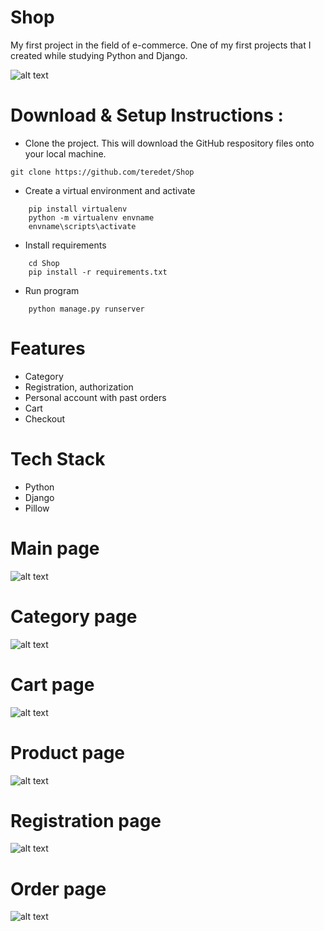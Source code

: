 # Shop</br>

My first project in the field of e-commerce. One of my first projects that I created while studying Python and Django.</br>

![alt text](img/main.png)

# Download & Setup Instructions :
* Clone the project. This will download the GitHub respository files onto your local machine.</br>
```Shell
git clone https://github.com/teredet/Shop
```
* Create a virtual environment and activate
```Shell
    pip install virtualenv
    python -m virtualenv envname
    envname\scripts\activate
```
* Install requirements
```Shell
    cd Shop
    pip install -r requirements.txt
```
* Run program
```Shell
    python manage.py runserver
```

# Features
* Category
* Registration, authorization
* Personal account with past orders
* Cart
* Checkout 
# Tech Stack
* Python
* Django
* Pillow

# Main page
![alt text](img/main.png)

# Category page
![alt text](img/category.png)

# Cart page
![alt text](img/cart.png)

# Product page
![alt text](img/product_spec.png)

# Registration page
![alt text](img/reg.png)

# Order page
![alt text](img/order.png)
